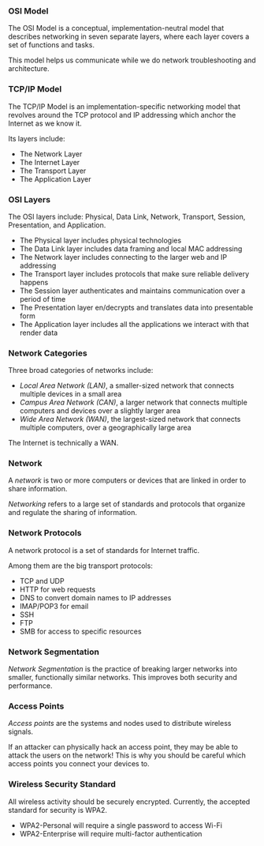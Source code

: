 ### OSI Model

The OSI Model is a conceptual, implementation-neutral model that describes networking in seven separate layers, where each layer covers a set of functions and tasks.

This model helps us communicate while we do network troubleshooting and architecture.

### TCP/IP Model

The TCP/IP Model is an implementation-specific networking model that revolves around the TCP protocol and IP addressing which anchor the Internet as we know it.

Its layers include:

-   The Network Layer
-   The Internet Layer
-   The Transport Layer
-   The Application Layer

### OSI Layers

The OSI layers include: Physical, Data Link, Network, Transport, Session, Presentation, and Application.

-   The Physical layer includes physical technologies
-   The Data Link layer includes data framing and local MAC addressing
-   The Network layer includes connecting to the larger web and IP addressing
-   The Transport layer includes protocols that make sure reliable delivery happens
-   The Session layer authenticates and maintains communication over a period of time
-   The Presentation layer en/decrypts and translates data into presentable form
-   The Application layer includes all the applications we interact with that render data

### Network Categories

Three broad categories of networks include:

-   _Local Area Network (LAN)_, a smaller-sized network that connects multiple devices in a small area
-   _Campus Area Network (CAN)_, a larger network that connects multiple computers and devices over a slightly larger area
-   _Wide Area Network (WAN)_, the largest-sized network that connects multiple computers, over a geographically large area

The Internet is technically a WAN.

### Network

A _network_ is two or more computers or devices that are linked in order to share information.

_Networking_ refers to a large set of standards and protocols that organize and regulate the sharing of information.

### Network Protocols

A network protocol is a set of standards for Internet traffic.

Among them are the big transport protocols:

-   TCP and UDP
-   HTTP for web requests
-   DNS to convert domain names to IP addresses
-   IMAP/POP3 for email
-   SSH
-   FTP
-   SMB for access to specific resources

### Network Segmentation

_Network Segmentation_ is the practice of breaking larger networks into smaller, functionally similar networks. This improves both security and performance.

### Access Points

_Access points_ are the systems and nodes used to distribute wireless signals.

If an attacker can physically hack an access point, they may be able to attack the users on the network! This is why you should be careful which access points you connect your devices to.

### Wireless Security Standard

All wireless activity should be securely encrypted. Currently, the accepted standard for security is WPA2.

-   WPA2-Personal will require a single password to access Wi-Fi
-   WPA2-Enterprise will require multi-factor authentication